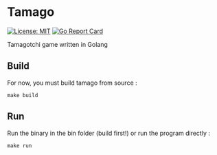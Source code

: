 # Tamago

 [![License: MIT](https://img.shields.io/badge/License-MIT-yellow.svg)](https://opensource.org/licenses/MIT) 
 [![Go Report Card](https://goreportcard.com/badge/github.com/S0obi/tamago)](https://goreportcard.com/report/github.com/S0obi/tamago)

Tamagotchi game written in Golang

## Build

For now, you must build tamago from source :

```
make build
```

## Run

Run the binary in the bin folder (build first!) or run the program directly :

```
make run
```